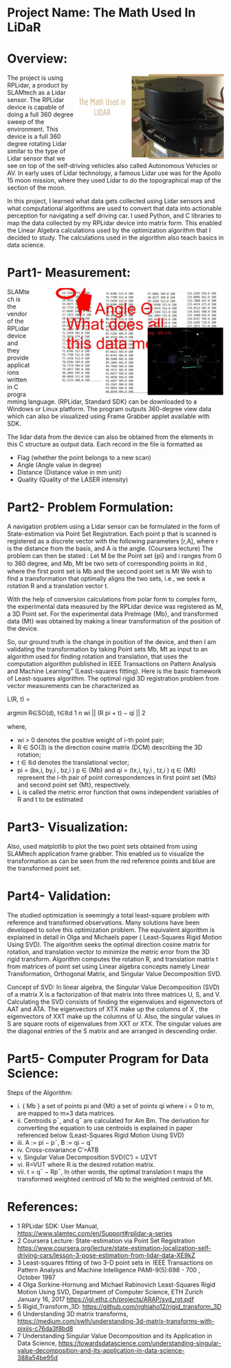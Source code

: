 # Project Name: The Math Used In LiDaR
# Overview: 
<img width="350" heigh="250" align="right" src="images/Lidar0.jpg">
The project is using RPLidar, a product by SLAMtech as a Lidar sensor. The RPLidar device is capable of doing a full 360 degree sweep of  the environment.  This device is a full 360 degree rotating Lidar similar to the type of Lidar sensor that we see on top of the self-driving vehicles also called Autonomous Vehicles or AV. In early uses of Lidar technology, a famous Lidar use was for the Apollo 15 moon mission, where they used Lidar to do the topographical map of the section of the moon.  

In this project, I learned what data gets collected using Lidar sensors and what computational algorithms are used to convert that data into actionable perception for navigating a self driving car.   I used Python, and C libraries to map the data collected by my RPLidar device into matrix form. This enabled the Linear Algebra calculations used by the optimization algorithm that I decided to study. The calculations used in the algorithm also teach basics in data science.

# Part1- Measurement:
<img width="450" heigh="350" align="right" src="images/Lidar.jpg">

SLAMtech is the  vendor of the RPLidar device and they provide applications written in C programming language.  (RPLidar, Standard SDK)  can be downloaded to a Windows or Linux platform. The program outputs 360-degree view data which can also be visualized using Frame Grabber applet available with SDK. 

The lidar data from the device can also be obtained from the elements in this C structure as output data. Each record in the file is formatted as  
- Flag (whether the point belongs to a new scan)
- Angle (Angle value in degree)
- Distance (Distance value in mm unit)
- Quality (Quality of the LASER intensity)


# Part2- Problem Formulation:
A navigation problem using a Lidar sensor can be formulated in the form of State-estimation via Point Set Registration. Each point p that is scanned is registered as a discrete vector with the following parameters [r,A],  where r is the distance from the basis, and A is the angle.  (Coursera lecture)
The problem can then be stated :
Let 	M be the Point set  {pi}  and  i ranges from 0 to 360 degree,
and   Mb, Mt be two sets of corresponding points in ℝd , where the first point set is Mb and the second point set is Mt
We wish to find a transformation that optimally aligns the two sets, i.e., we seek a rotation R and a translation vector t.

With the help of conversion calculations from polar form to complex form, the experimental data measured by the RPLidar device was registered  as  M, a 3D Point set. 
For the experimental data  PreImage {Mb}, and transformed data {Mt} was obtained by making a  linear transformation of the position of the device.   

So, our ground truth is the change in position of the device, and then I am validating the transformation by taking Point sets  Mb, Mt as input to an algorithm used for finding rotation and translation, that uses the computation algorithm published in IEEE Transactions on Pattern Analysis and Machine Learning” (Least-squares fitting). Here is the basic framework of Least-squares algorithm. The optimal rigid 3D registration problem from vector measurements can be characterized as


L(R, t)      =

argmin 
    R∈SO(d), t∈ℝd 
1 n wi || (R pi + t) − qi || 2 

where,
- wi > 0 denotes the positive weight of i-th point pair; 
- R ∈ SO(3) is the direction cosine matrix (DCM) describing the 3D rotation; 
- t ∈ ℝd   denotes the translational vector; 
- pi = (bx,i, by,i , bz,i ) p ∈ {Mb}      and qi = (tx,i, ty,i , tz,i ) q ∈ {Mt}   represent the i-th pair of point correspondences in first point set {Mb}  and second point set {Mt}, respectively. 
- L is called the metric error function that owns independent variables of R and t to be estimated


# Part3- Visualization:
Also, used matplotlib to plot the two point sets obtained from using SLAMtech application frame grabber. This enabled us to visualize the transformation as can be seen from the red reference points and blue are the transformed point set.

# Part4- Validation:
The studied optimization is seemingly a total least-square problem with reference and transformed observations. Many solutions have been developed to solve this optimization problem. The equivalent algorithm is explained in detail in Olga and Michaels paper ( Least-Squares Rigid Motion Using SVD). The algorithm seeks the optimal direction cosine matrix for rotation, and translation vector to minimize the metric error from the 3D rigid transform. Algorithm computes the rotation R, and translation matrix t from matrices of point set using Linear algebra concepts namely Linear Transformation, Orthogonal Matrix, and Singular Value Decomposition SVD.

Concept of SVD:  In linear algebra, the Singular Value Decomposition (SVD) of a matrix X is a factorization of that matrix into three matrices U, S, and V. Calculating the SVD consists of finding the eigenvalues and eigenvectors of AAT and ATA. The eigenvectors of XTX make up the columns of X , the eigenvectors of XXT  make up the columns of U. Also, the singular values in S are square roots of eigenvalues from XXT or XTX.  The singular values are the diagonal entries of the S matrix and are arranged in descending order. 

# Part5- Computer Program for Data Science:
Steps of the Algorithm:
  - i. { Mb } a set of points pi and {Mt} a set of points qi  where i = 0 to m, are  mapped to  m×3 data matrices.  
  - ii. Centroids p¯, and  q¯ are calculated for Am  Bm. The derivation for converting the equation to use centroids is explained in paper referenced below (Least-Squares Rigid Motion Using SVD)
  - iii. A := pi − p¯,   B := qi − q¯ 
  - iv. Cross-covariance    C′=ATB 
  - v.  Singular Value Decomposition SVD(C′) = UΣVT
  - vi. R=VUT  where  R is the desired rotation matrix.
 - vii. t = q¯ − Rp¯, In other words, the optimal translation t maps the transformed weighted centroid of Mb to the weighted centroid of Mt.


# References:
- 1 RPLidar SDK: User Manual, https://www.slamtec.com/en/Support#rplidar-a-series
- 2 Coursera Lecture: State-estimation via Point Set Registration https://www.coursera.org/lecture/state-estimation-localization-self-driving-cars/lesson-3-pose-estimation-from-lidar-data-XE9kZ
- 3 Least-squares fitting of two 3-D point sets in IEEE Transactions on Pattern Analysis and Machine Intelligence PAMI-9(5):698 - 700 , October 1987 
- 4 Olga Sorkine-Hornung and Michael Rabinovich Least-Squares Rigid Motion Using SVD, Department of Computer Science, ETH Zurich January 16, 2017 https://igl.ethz.ch/projects/ARAP/svd_rot.pdf
- 5 Rigid_Transform_3D: https://github.com/nghiaho12/rigid_transform_3D
- 6 Understanding 3D matrix transforms, https://medium.com/swlh/understanding-3d-matrix-transforms-with-pixijs-c76da3f8bd8
- 7 Understanding Singular Value Decomposition and its Application in Data Science, https://towardsdatascience.com/understanding-singular-value-decomposition-and-its-application-in-data-science-388a54be95d
